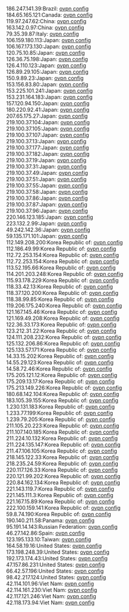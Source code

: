 186.247.141.39:Brazil: [ovpn config](vpn/186_247_141_39.ovpn)  
184.65.165.121:Canada: [ovpn config](vpn/184_65_165_121.ovpn)  
119.97.247.62:China: [ovpn config](vpn/119_97_247_62.ovpn)  
163.142.0.97:China: [ovpn config](vpn/163_142_0_97.ovpn)  
79.35.39.87:Italy: [ovpn config](vpn/79_35_39_87.ovpn)  
106.159.180.113:Japan: [ovpn config](vpn/106_159_180_113.ovpn)  
106.167.173.130:Japan: [ovpn config](vpn/106_167_173_130.ovpn)  
120.75.10.85:Japan: [ovpn config](vpn/120_75_10_85.ovpn)  
126.36.75.198:Japan: [ovpn config](vpn/126_36_75_198.ovpn)  
126.4.110.123:Japan: [ovpn config](vpn/126_4_110_123.ovpn)  
126.89.29.105:Japan: [ovpn config](vpn/126_89_29_105.ovpn)  
150.9.89.23:Japan: [ovpn config](vpn/150_9_89_23.ovpn)  
153.156.83.80:Japan: [ovpn config](vpn/153_156_83_80.ovpn)  
153.225.101.241:Japan: [ovpn config](vpn/153_225_101_241.ovpn)  
153.231.164.183:Japan: [ovpn config](vpn/153_231_164_183.ovpn)  
157.120.94.150:Japan: [ovpn config](vpn/157_120_94_150.ovpn)  
180.220.92.41:Japan: [ovpn config](vpn/180_220_92_41.ovpn)  
207.65.175.27:Japan: [ovpn config](vpn/207_65_175_27.ovpn)  
219.100.37.104:Japan: [ovpn config](vpn/219_100_37_104.ovpn)  
219.100.37.105:Japan: [ovpn config](vpn/219_100_37_105.ovpn)  
219.100.37.107:Japan: [ovpn config](vpn/219_100_37_107.ovpn)  
219.100.37.13:Japan: [ovpn config](vpn/219_100_37_13.ovpn)  
219.100.37.177:Japan: [ovpn config](vpn/219_100_37_177.ovpn)  
219.100.37.182:Japan: [ovpn config](vpn/219_100_37_182.ovpn)  
219.100.37.19:Japan: [ovpn config](vpn/219_100_37_19.ovpn)  
219.100.37.31:Japan: [ovpn config](vpn/219_100_37_31.ovpn)  
219.100.37.49:Japan: [ovpn config](vpn/219_100_37_49.ovpn)  
219.100.37.51:Japan: [ovpn config](vpn/219_100_37_51.ovpn)  
219.100.37.55:Japan: [ovpn config](vpn/219_100_37_55.ovpn)  
219.100.37.58:Japan: [ovpn config](vpn/219_100_37_58.ovpn)  
219.100.37.86:Japan: [ovpn config](vpn/219_100_37_86.ovpn)  
219.100.37.87:Japan: [ovpn config](vpn/219_100_37_87.ovpn)  
219.100.37.96:Japan: [ovpn config](vpn/219_100_37_96.ovpn)  
220.146.123.185:Japan: [ovpn config](vpn/220_146_123_185.ovpn)  
223.132.2.99:Japan: [ovpn config](vpn/223_132_2_99.ovpn)  
49.242.142.36:Japan: [ovpn config](vpn/49_242_142_36.ovpn)  
59.135.171.101:Japan: [ovpn config](vpn/59_135_171_101.ovpn)  
112.149.208.200:Korea Republic of: [ovpn config](vpn/112_149_208_200.ovpn)  
112.186.49.99:Korea Republic of: [ovpn config](vpn/112_186_49_99.ovpn)  
112.72.253.154:Korea Republic of: [ovpn config](vpn/112_72_253_154.ovpn)  
112.72.253.154:Korea Republic of: [ovpn config](vpn/112_72_253_154.ovpn)  
113.52.195.66:Korea Republic of: [ovpn config](vpn/113_52_195_66.ovpn)  
114.201.203.248:Korea Republic of: [ovpn config](vpn/114_201_203_248.ovpn)  
115.93.178.229:Korea Republic of: [ovpn config](vpn/115_93_178_229.ovpn)  
118.33.42.13:Korea Republic of: [ovpn config](vpn/118_33_42_13.ovpn)  
118.37.120.200:Korea Republic of: [ovpn config](vpn/118_37_120_200.ovpn)  
118.38.99.85:Korea Republic of: [ovpn config](vpn/118_38_99_85.ovpn)  
119.206.175.240:Korea Republic of: [ovpn config](vpn/119_206_175_240.ovpn)  
121.167.145.46:Korea Republic of: [ovpn config](vpn/121_167_145_46.ovpn)  
121.169.49.208:Korea Republic of: [ovpn config](vpn/121_169_49_208.ovpn)  
122.36.33.173:Korea Republic of: [ovpn config](vpn/122_36_33_173.ovpn)  
123.212.31.22:Korea Republic of: [ovpn config](vpn/123_212_31_22.ovpn)  
124.111.208.232:Korea Republic of: [ovpn config](vpn/124_111_208_232.ovpn)  
125.132.206.86:Korea Republic of: [ovpn config](vpn/125_132_206_86.ovpn)  
125.133.57.171:Korea Republic of: [ovpn config](vpn/125_133_57_171.ovpn)  
14.33.15.202:Korea Republic of: [ovpn config](vpn/14_33_15_202.ovpn)  
14.55.29.123:Korea Republic of: [ovpn config](vpn/14_55_29_123.ovpn)  
14.58.72.46:Korea Republic of: [ovpn config](vpn/14_58_72_46.ovpn)  
175.205.121.12:Korea Republic of: [ovpn config](vpn/175_205_121_12.ovpn)  
175.209.13.17:Korea Republic of: [ovpn config](vpn/175_209_13_17.ovpn)  
175.213.149.226:Korea Republic of: [ovpn config](vpn/175_213_149_226.ovpn)  
180.68.142.104:Korea Republic of: [ovpn config](vpn/180_68_142_104.ovpn)  
183.105.39.155:Korea Republic of: [ovpn config](vpn/183_105_39_155.ovpn)  
1.230.131.183:Korea Republic of: [ovpn config](vpn/1_230_131_183.ovpn)  
1.233.77.199:Korea Republic of: [ovpn config](vpn/1_233_77_199.ovpn)  
1.239.79.205:Korea Republic of: [ovpn config](vpn/1_239_79_205.ovpn)  
211.105.20.223:Korea Republic of: [ovpn config](vpn/211_105_20_223.ovpn)  
211.107.140.185:Korea Republic of: [ovpn config](vpn/211_107_140_185.ovpn)  
211.224.10.132:Korea Republic of: [ovpn config](vpn/211_224_10_132.ovpn)  
211.224.135.147:Korea Republic of: [ovpn config](vpn/211_224_135_147.ovpn)  
211.47.106.105:Korea Republic of: [ovpn config](vpn/211_47_106_105.ovpn)  
218.145.122.33:Korea Republic of: [ovpn config](vpn/218_145_122_33.ovpn)  
218.235.24.59:Korea Republic of: [ovpn config](vpn/218_235_24_59.ovpn)  
220.117.126.33:Korea Republic of: [ovpn config](vpn/220_117_126_33.ovpn)  
220.121.99.202:Korea Republic of: [ovpn config](vpn/220_121_99_202.ovpn)  
220.84.162.134:Korea Republic of: [ovpn config](vpn/220_84_162_134.ovpn)  
221.143.119.7:Korea Republic of: [ovpn config](vpn/221_143_119_7.ovpn)  
221.145.111.3:Korea Republic of: [ovpn config](vpn/221_145_111_3.ovpn)  
221.167.15.89:Korea Republic of: [ovpn config](vpn/221_167_15_89.ovpn)  
222.100.159.141:Korea Republic of: [ovpn config](vpn/222_100_159_141.ovpn)  
59.8.74.190:Korea Republic of: [ovpn config](vpn/59_8_74_190.ovpn)  
190.140.211.58:Panama: [ovpn config](vpn/190_140_211_58.ovpn)  
95.191.14.143:Russian Federation: [ovpn config](vpn/95_191_14_143.ovpn)  
46.27.142.86:Spain: [ovpn config](vpn/46_27_142_86.ovpn)  
123.195.133.10:Taiwan: [ovpn config](vpn/123_195_133_10.ovpn)  
164.58.19.16:United States: [ovpn config](vpn/164_58_19_16.ovpn)  
173.198.248.39:United States: [ovpn config](vpn/173_198_248_39.ovpn)  
192.173.174.43:United States: [ovpn config](vpn/192_173_174_43.ovpn)  
47.157.86.231:United States: [ovpn config](vpn/47_157_86_231.ovpn)  
66.42.57.196:United States: [ovpn config](vpn/66_42_57_196.ovpn)  
98.42.217.124:United States: [ovpn config](vpn/98_42_217_124.ovpn)  
42.114.101.96:Viet Nam: [ovpn config](vpn/42_114_101_96.ovpn)  
42.114.161.230:Viet Nam: [ovpn config](vpn/42_114_161_230.ovpn)  
42.117.121.246:Viet Nam: [ovpn config](vpn/42_117_121_246.ovpn)  
42.118.173.94:Viet Nam: [ovpn config](vpn/42_118_173_94.ovpn)  
